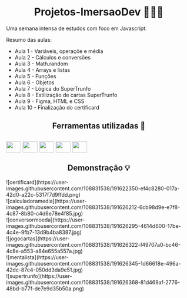 <h1 align="center"> Projetos-ImersaoDev 👩🏾‍💻 </h1>

Uma semana intensa de estudos com foco em Javascript.

Resumo das aulas:
* Aula 1 - Variáveis, operaçõe e média
* Aula 2 - Cálculos e conversões
* Aula 3 - Math.random
* Aula 4 - Arrays e listas
* Aula 5 - Funções
* Aula 6 - Objetos
* Aula 7 - Lógica do SuperTrunfo
* Aula 8 - Estilização de cartas SuperTrunfo
* Aula 9 - Figma, HTML e CSS
* Aula 10 - Finalização do certificard

<h2 align="center"> Ferramentas utilizadas 🤖 <h2>

<div style="display: inline_block">
  <img align="center" height="30" width="40" src="https://cdn.jsdelivr.net/gh/devicons/devicon/icons/css3/css3-original.svg" />
  <img align="center" height="30" width="40" src="https://cdn.jsdelivr.net/gh/devicons/devicon/icons/html5/html5-original.svg" />          
  <img align="center" height="30" width="40" src="https://cdn.jsdelivr.net/gh/devicons/devicon/icons/javascript/javascript-original.svg" />
  <img align="center" height="30" width="40" src="https://cdn.jsdelivr.net/gh/devicons/devicon/icons/codepen/codepen-plain.svg" />
  <img align="center" height="30" width="40" src="https://cdn.jsdelivr.net/gh/devicons/devicon/icons/vscode/vscode-original.svg" />       
</div>
          
<h2 align="center"> Demonstração 💡</h2>
![certificard](https://user-images.githubusercontent.com/108831538/191622350-ef4c8280-017a-42d0-a22c-5317f7d9ffdd.png)<br>
![calculadoramedia](https://user-images.githubusercontent.com/108831538/191626212-6cb98d9e-e7f8-4c87-8b80-c4d6e78e4f85.jpg)<br>
![conversormoeda](https://user-images.githubusercontent.com/108831538/191626295-4614d600-17be-4c4e-9fb7-13d9b4ba8387.jpg)<br>
![jogocartas](https://user-images.githubusercontent.com/108831538/191626322-f49707a0-bc46-4c8e-a553-a84e655a557a.jpg)<br>
![mentalista](https://user-images.githubusercontent.com/108831538/191626345-1d66618e-496a-42dc-87c4-050dd3da9e51.jpg)<br>
![supertrunfo](https://user-images.githubusercontent.com/108831538/191626368-81d469af-2776-48bd-b77f-de7e9d35b50a.png)
